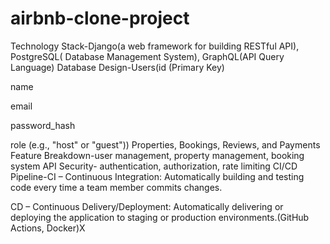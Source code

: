 # airbnb-clone-project
Technology Stack-Django(a web framework for building RESTful API), PostgreSQL( Database Management System), GraphQL(API Query Language)
Database Design-Users(id (Primary Key)

name

email

password_hash

role (e.g., "host" or "guest")) Properties, Bookings, Reviews, and Payments
Feature Breakdown-user management, property management, booking system
API Security- authentication, authorization, rate limiting
CI/CD Pipeline-CI – Continuous Integration: Automatically building and testing code every time a team member commits changes.

CD – Continuous Delivery/Deployment: Automatically delivering or deploying the application to staging or production environments.(GitHub Actions, Docker)X
